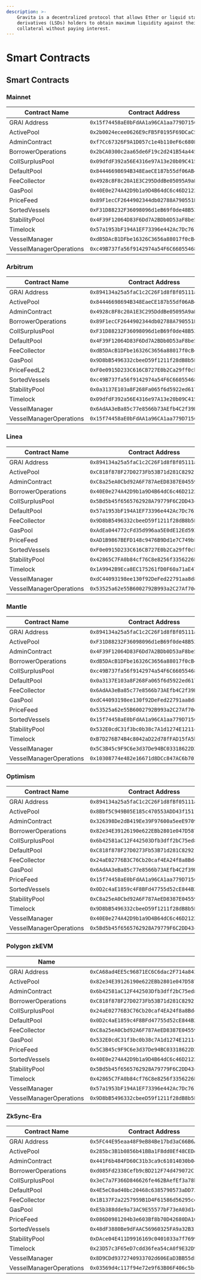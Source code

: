 ```yaml
---
description: >-
    Gravita is a decentralized protocol that allows Ether or liquid staking
    derivatives (LSDs) holders to obtain maximum liquidity against their
    collateral without paying interest.
---
```


# Smart Contracts

## Smart Contracts

### Mainnet

| Contract Name           | Contract Address                             |
| ----------------------- | -------------------------------------------- |
| GRAI Address            | `0x15f74458aE0bFdAA1a96CA1aa779D715Cc1Eefe4` |
| ActivePool              | `0x2b0024ecee0626E9cFB5F0195F69DCaC5b759Dc9` |
| AdminContract           | `0xf7Cc67326F9A1D057c1e4b110eF6c680B13a1f53` |
| BorrowerOperations      | `0x2bCA0300c2aa65de6F19c2d241B54a445C9990E2` |
| CollSurplusPool         | `0x09dfdF392a56E4316e97A13e20b09C415fCD3d7b` |
| DefaultPool             | `0x84446698694B348EaeCE187b55df06AB4Ce72b35` |
| FeeCollector            | `0x4928c8F8c20A1E3C295DddBe05095A9aBBdB3d14` |
| GasPool                 | `0x40E0e274A42D9b1a9D4B64dC6c46D21228d45C20` |
| PriceFeed               | `0x89F1ecCF2644902344db02788A790551Bb070351` |
| SortedVessels           | `0xF31D88232F36098096d1eB69f0de48B53a1d18Ce` |
| StabilityPool           | `0x4F39F12064D83F6Dd7A2BDb0D53aF8be560356A6` |
| Timelock                | `0x57a1953bF194A1EF73396e442Ac7Dc761dCd23cc` |
| VesselManager           | `0xdB5DAcB1DFbe16326C3656a88017f0cB4ece0977` |
| VesselManagerOperations | `0xc49B737fa56f9142974a54F6C66055468eC631d0` |

### Arbitrum

| Contract Name           | Contract Address                             |
| ----------------------- | -------------------------------------------- |
| GRAI Address            | `0x894134a25a5faC1c2C26F1d8fBf05111a3CB9487` |
| ActivePool              | `0x84446698694B348EaeCE187b55df06AB4Ce72b35` |
| AdminContract           | `0x4928c8F8c20A1E3C295DddBe05095A9aBBdB3d14` |
| BorrowerOperations      | `0x89F1ecCF2644902344db02788A790551Bb070351` |
| CollSurplusPool         | `0xF31D88232F36098096d1eB69f0de48B53a1d18Ce` |
| DefaultPool             | `0x4F39F12064D83F6Dd7A2BDb0D53aF8be560356A6` |
| FeeCollector            | `0xdB5DAcB1DFbe16326C3656a88017f0cB4ece0977` |
| GasPool                 | `0x9D8bB5496332cbeeD59f1211f28dB8b5Eb214B6D` |
| PriceFeedL2             | `0xF0e0915D233C616CB727E0b2Ca29ff0cbD51B66A` |
| SortedVessels           | `0xc49B737fa56f9142974a54F6C66055468eC631d0` |
| StabilityPool           | `0x0a3137E103a8F268Fa065f6d5922ed6173B7BDFA` |
| Timelock                | `0x09dfdF392a56E4316e97A13e20b09C415fCD3d7b` |
| VesselManager           | `0x6AdAA3eBa85c77e8566b73AEfb4C2f39Df4046Ca` |
| VesselManagerOperations | `0x15f74458aE0bFdAA1a96CA1aa779D715Cc1Eefe4` |

### Linea

| Contract Name           | Contract Address                             |
| ----------------------- | -------------------------------------------- |
| GRAI Address            | `0x894134a25a5faC1c2C26F1d8fBf05111a3CB9487` |
| ActivePool              | `0xC818f878F27D0273Fb53B71d281C82921F0aF15c` |
| AdminContract           | `0xC8a25eA0Cbd92A6F787AeED8387E04559053a9f8` |
| BorrowerOperations      | `0x40E0e274A42D9b1a9D4B64dC6c46D21228d45C20` |
| CollSurplusPool         | `0x5Bd5b45f6565762928A79779F6C2DD43c15c92EE` |
| DefaultPool             | `0x57a1953bF194A1EF73396e442Ac7Dc761dCd23cc` |
| FeeCollector            | `0x9D8bB5496332cbeeD59f1211f28dB8b5Eb214B6D` |
| GasPool                 | `0xAdEa044772cFd35d996aa5E0dE12Ed5937BAdD61` |
| PriceFeed               | `0xAD1B9867BEFD148c9476B9Dd1e7C749bFcefbB2e` |
| SortedVessels           | `0xF0e0915D233C616CB727E0b2Ca29ff0cbD51B66A` |
| StabilityPool           | `0x42865C7FA0b84cf76C8e8256f3356226EDC3b1be` |
| Timelock                | `0x1A9942B9Eca8EC175261fD0F60a71aE4745520A4` |
| VesselManager           | `0xdC44093198ee130f92DeFed22791aa8d8df7fBfA` |
| VesselManagerOperations | `0x53525a62e55B6002792B993a2C27Af70d12443e4` |

### Mantle

| Contract Name           | Contract Address                             |
| ----------------------- | -------------------------------------------- |
| GRAI Address            | `0x894134a25a5faC1c2C26F1d8fBf05111a3CB9487` |
| ActivePool              | `0xF31D88232F36098096d1eB69f0de48B53a1d18Ce` |
| AdminContract           | `0x4F39F12064D83F6Dd7A2BDb0D53aF8be560356A6` |
| BorrowerOperations      | `0xdB5DAcB1DFbe16326C3656a88017f0cB4ece0977` |
| CollSurplusPool         | `0xc49B737fa56f9142974a54F6C66055468eC631d0` |
| DefaultPool             | `0x0a3137E103a8F268Fa065f6d5922ed6173B7BDFA` |
| FeeCollector            | `0x6AdAA3eBa85c77e8566b73AEfb4C2f39Df4046Ca` |
| GasPool                 | `0xdC44093198ee130f92DeFed22791aa8d8df7fBfA` |
| PriceFeed               | `0x53525a62e55B6002792B993a2C27Af70d12443e4` |
| SortedVessels           | `0x15f74458aE0bFdAA1a96CA1aa779D715Cc1Eefe4` |
| StabilityPool           | `0x532E0cdC31f3bc0b38c7A1d1274E1211cCF81B75` |
| Timelock                | `0xB7D276B74B4c8042aD22d78fFAD15fA5bd02A783` |
| VesselManager           | `0x5C3B45c9F9C6e3d37De94BC03318622D3DD3f525` |
| VesselManagerOperations | `0x10308774e482e16671d8DCc847AC6b701f516611` |

### Optimism

| Contract Name           | Contract Address                             |
| ----------------------- | -------------------------------------------- |
| GRAI Address            | `0x894134a25a5faC1c2C26F1d8fBf05111a3CB9487` |
| ActivePool              | `0x8Bbf5C949B05E185c470553ADD43f15118CA3e44` |
| AdminContract           | `0x326398De2dB419Ee39F97600a5eeE97093cf3B27` |
| BorrowerOperations      | `0x82e34E39126190e622EBb2801e047D587AC94c5D` |
| CollSurplusPool         | `0x6b42581aC12F442503Dfb3dff2bC75ed83850637` |
| DefaultPool             | `0xC818f878F27D0273Fb53B71d281C82921F0aF15c` |
| FeeCollector            | `0x24aE02776B3C76Cb20caf4EA24f8a8Bd438B09E7` |
| GasPool                 | `0x6AdAA3eBa85c77e8566b73AEfb4C2f39Df4046Ca` |
| PriceFeed               | `0x15f74458aE0bFdAA1a96CA1aa779D715Cc1Eefe4` |
| SortedVessels           | `0x0D2c4aE1859c4F8BFd47755d52cE844B26cb2a09` |
| StabilityPool           | `0xC8a25eA0Cbd92A6F787AeED8387E04559053a9f8` |
| Timelock                | `0x9D8bB5496332cbeeD59f1211f28dB8b5Eb214B6D` |
| VesselManager           | `0x40E0e274A42D9b1a9D4B64dC6c46D21228d45C20` |
| VesselManagerOperations | `0x5Bd5b45f6565762928A79779F6C2DD43c15c92EE` |

### Polygon zkEVM

| Name                    |                                              |
| ----------------------- | -------------------------------------------- |
| GRAI Address            | `0xCA68ad4EE5c96871EC6C6dac2F714a8437A3Fe66` |
| ActivePool              | `0x82e34E39126190e622EBb2801e047D587AC94c5D` |
| AdminContract           | `0x6b42581aC12F442503Dfb3dff2bC75ed83850637` |
| BorrowerOperations      | `0xC818f878F27D0273Fb53B71d281C82921F0aF15c` |
| CollSurplusPool         | `0x24aE02776B3C76Cb20caf4EA24f8a8Bd438B09E7` |
| DefaultPool             | `0x0D2c4aE1859c4F8BFd47755d52cE844B26cb2a09` |
| FeeCollector            | `0xC8a25eA0Cbd92A6F787AeED8387E04559053a9f8` |
| GasPool                 | `0x532E0cdC31f3bc0b38c7A1d1274E1211cCF81B75` |
| PriceFeed               | `0x5C3B45c9F9C6e3d37De94BC03318622D3DD3f525` |
| SortedVessels           | `0x40E0e274A42D9b1a9D4B64dC6c46D21228d45C20` |
| StabilityPool           | `0x5Bd5b45f6565762928A79779F6C2DD43c15c92EE` |
| Timelock                | `0x42865C7FA0b84cf76C8e8256f3356226EDC3b1be` |
| VesselManager           | `0x57a1953bF194A1EF73396e442Ac7Dc761dCd23cc` |
| VesselManagerOperations | `0x9D8bB5496332cbeeD59f1211f28dB8b5Eb214B6D` |

### ZkSync-Era

| Contract Name           | Contract Address                             |
| ----------------------- | -------------------------------------------- |
| GRAI Address            | `0x5FC44E95eaa48F9eB84Be17bd3aC66B6A82Af709` |
| ActivePool              | `0x285bc3B1b0856b41BBa1F8dd0Ef48CEDd8Ba91E1` |
| AdminContract           | `0x441F6b484FD60C31b3ca9c61014030b0403F805a` |
| BorrowerOperations      | `0xd085Fd2338Cefb9cBD212F74d479072C1E7A25bf` |
| CollSurplusPool         | `0x3eC7a7F366D846626fe462BAefEf3a78beC5964c` |
| DefaultPool             | `0x4E5eC0ad40bc20468c6385790573aDD731F95fe1` |
| FeeCollector            | `0x1B137F2a2257959B1D4F61586d56295ce4d62Dcf` |
| GasPool                 | `0xE5b388dde9a73AC9E55577bF73eA03d1eE5aE48b` |
| PriceFeed               | `0x086D0981204b3e603Bf8b70D42680DA10b4dDa31` |
| SortedVessels           | `0x48dF3880Be9dFAAC56960325FA9a32B31fd351EA` |
| StabilityPool           | `0xDAce04E411D9916169c0401033a7f76994eF5A0f` |
| Timelock                | `0x23D57c3F65eD7cdd36fea54cA0f9E32D91EaeD63` |
| VesselManager           | `0x8D9CDd9372740933702d606EaD3BB55dFfDC6303` |
| VesselManagerOperations | `0x03569d4c117f94e72e9f63B06F406c5bc7caddE9` |
